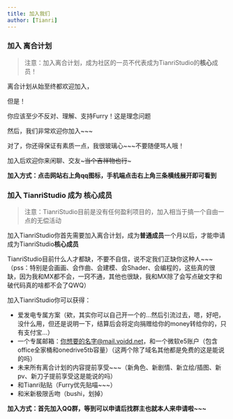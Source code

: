 ```yaml
---
title: 加入我们
author: [Tianri]
---
```


### 加入 离合计划

> 注意：加入离合计划，成为社区的一员不代表成为TianriStudio的**核心**成员！

离合计划从始至终都欢迎加入，

但是！

你应该至少不反对、理解、支持Furry！这是理念问题

然后，我们非常欢迎你加入~~~

对了，你还得保证有素质一点，我很玻璃心~~~不要随便骂人哦！

加入后欢迎你来闲聊、交友~~~当个吉祥物也行~~~

**加入方式：点击网站右上角qq图标，手机端点击右上角三条横线展开即可看到**

### 加入 TianriStudio 成为 **核心成员**

> 注意：TianriStudio目前是没有任何盈利项目的，加入相当于搞一个自由一点的无偿活动

加入TianriStudio你首先需要加入离合计划，成为**普通成员**一个月以后，才能申请成为TianriStudio**核心成员**

TianriStudio目前什么人才都缺，不要不自信，说不定我们正缺你这种人~~~（pss：特别是会画画、会作曲、会建模、会Shader、会编程的，这些真的很缺，因为我和MX都不会，一窍不通，其他也很缺，我和MX除了会写点破文字和破代码真的啥都不会了QWQ）

加入TianriStudio你可以获得：

- 爱发电专属方案（欸，其实你可以自己开一个的...然后引流过去，嗯，好吧，没什么用，但还是说明一下，结算后会将定向捐赠给你的money转给你的，只有支付宝...）
- 一个专属邮箱：你想要的名字@mail.voidd.net，和一个微软e5账户（包含office全家桶和onedrive5tb容量）（这两个除了域名其他都是免费的这是能说的吗）
- 未来所有离合计划的内容提前享受~~~（新角色、新剧情、新立绘/插图、新pv、新刀子提前享受这是能说的吗）
- 和Tianri贴贴（Furry优先贴喵~~~）
- 和米新极限舌吻（bushi，划掉）

**加入方式：首先加入QQ群，等到可以申请后找群主也就本人来申请啦~~~**